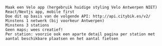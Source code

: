 
    Maak een Velo app (hergebruik huidige styling Velo Antwerpen NIET)
    React/Nextjs app, mobile first 
    Doe dit op basis van de volgende API: http://api.citybik.es/v2/
    Minstens 1 netwerk (bij voorkeur Antwerpen)
    Minstens 3 stations
    Geen maps; wees creatief!
    Per station: voorzie ook een aparte detail pagina per station met aantal beschikbare plaatsen en het aantal fietsen
